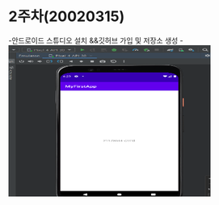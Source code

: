 # 2주차(20020315)
-안드로이드 스튜디오 설치 &&깃허브 가입 및 저장소 생성
-<img width="400" height="300" src="./png/2week.png"></img>


